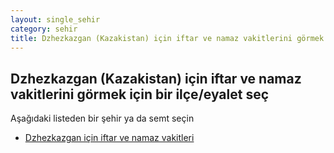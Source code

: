```yaml
---
layout: single_sehir
category: sehir
title: Dzhezkazgan (Kazakistan) için iftar ve namaz vakitlerini görmek için bir ilçe/eyalet seç
---
```



## Dzhezkazgan (Kazakistan) için iftar ve namaz vakitlerini görmek için bir ilçe/eyalet seç

Aşağıdaki listeden bir şehir ya da semt seçin


* [Dzhezkazgan için iftar ve namaz vakitleri](/iftar.html?sehir=Dzhezkazgan&ulke=Kazakistan&state=Dzhezkazgan)
